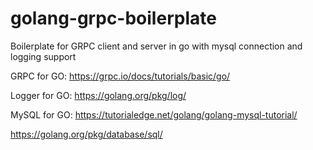 # golang-grpc-boilerplate
Boilerplate for GRPC client and server in go with mysql connection and logging support

GRPC for GO: https://grpc.io/docs/tutorials/basic/go/

Logger for GO: https://golang.org/pkg/log/

MySQL for GO: https://tutorialedge.net/golang/golang-mysql-tutorial/

https://golang.org/pkg/database/sql/